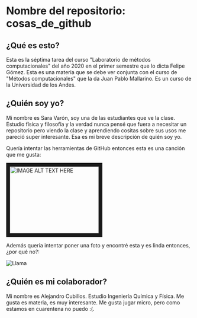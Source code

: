# Nombre del repositorio: cosas_de_github
## ¿Qué es esto?
Esta es la séptima tarea del curso "Laboratorio de métodos computacionales" del año 2020 en el primer semestre que lo dicta Felipe Gómez. Esta es una materia que se debe ver conjunta con el curso de "Métodos computacionales" que la da Juan Pablo Mallarino. Es un curso de la Universidad de los Andes.

## ¿Quién soy yo?
Mi nombre es Sara Varón, soy una de las estudiantes que ve la clase. Estudio física y filosofía y la verdad nunca pensé que fuera a necesitar un repositorio pero viendo la clase y aprendiendo cositas sobre sus usos me pareció super interesante. Esa es mi breve descripción de quién soy yo.

Quería intentar las herramientas de GitHub entonces esta es una canción que me gusta:

<a href="http://www.youtube.com/watch?feature=player_embedded&v=Y9qZ_hMhQc0
" target="_blank"><img src="http://img.youtube.com/vi/Y9qZ_hMhQc0/0.jpg" 
alt="IMAGE ALT TEXT HERE" width="240" height="180" border="10" /></a>

Además quería intentar poner una foto y encontré esta y es linda entonces, ¿por qué no?:

![Llama](https://i.pinimg.com/originals/c7/3e/2c/c73e2c2100c0995eb70b09aacd76a2f4.jpg)
  
## ¿Quién es mi colaborador?

Mi nombre es Alejandro Cubillos. Estudio Ingeniería Química y Física.  Me gusta es materia, es muy interesante. Me gusta jugar micro, pero como estamos en cuarentena no puedo :(. 
